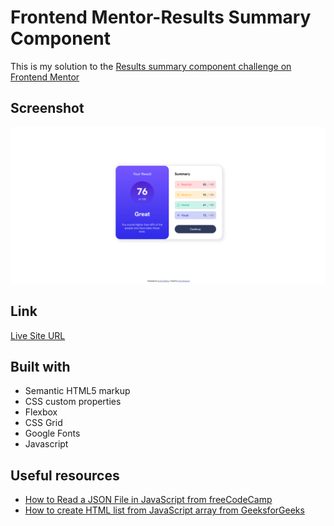 # Frontend Mentor-Results Summary Component
This is my solution to the [Results summary component challenge on Frontend Mentor](https://www.frontendmentor.io/challenges/results-summary-component-CE_K6s0maV)

## Screenshot
![](./screenshot.png)

## Link
[Live Site URL](https://kristihan.github.io/Frontend-Mentor-Results-Summary-Component/)

## Built with
- Semantic HTML5 markup
- CSS custom properties
- Flexbox
- CSS Grid
- Google Fonts
- Javascript

## Useful resources
- [How to Read a JSON File in JavaScript from freeCodeCamp](https://www.freecodecamp.org/news/how-to-read-json-file-in-javascript/)
- [How to create HTML list from JavaScript array from GeeksforGeeks](https://www.geeksforgeeks.org/how-to-creating-html-list-from-javascript-array/)
